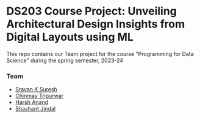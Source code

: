 # DS203 Course Project: Unveiling Architectural Design Insights from Digital Layouts using ML
This repo contains our Team project for the course "Programming for Data Science" during the spring semester, 2023-24

### Team
* [Sravan K Suresh](https://github.com/SRAVAN-IITB)
* [Chinmay Tripurwar](https://github.com/Chinoscode111)
* [Harsh Anand](https://github.com/krimsonscorpio-manga)
* [Shashant Jindal](https://github.com/shashantjindal)
